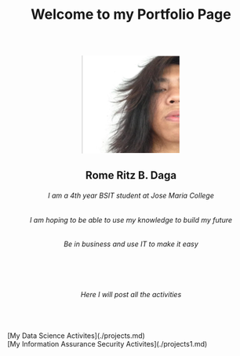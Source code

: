 <center><h1>Welcome to my Portfolio Page</h1></center>
<br>
<br>

<p align="center">
  <img width="200" height="200" src="https://github.com/ritzdatu/Ritz_Portfolio/blob/main/images/My%20Photo.PNG">
</p>

<center><h2>Rome Ritz B. Daga</h2></center>
<center><h6>I am a 4th year BSIT student at Jose Maria College</h6></center>
<center><h6>I am hoping to be able to use my knowledge to build my future</h6></center>
<center><h6>Be in business and use IT to make it easy</h6></center>
<br>
<br>
<center><h6>Here I will post all the activities</h6></center>
<br>
<br>
[My Data Science Activites](./projects.md)
<br>
[My Information Assurance Security Activites](./projects1.md) 

